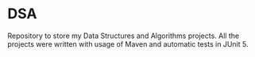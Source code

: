 # DSA
Repository to store my Data Structures and Algorithms projects. All the projects were written with usage of Maven and automatic tests in JUnit 5.
